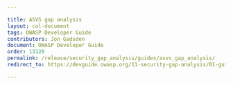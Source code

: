 ```yaml
---

title: ASVS gap analysis
layout: col-document
tags: OWASP Developer Guide
contributors: Jon Gadsden
document: OWASP Developer Guide
order: 13120
permalink: /release/security_gap_analysis/guides/asvs_gap_analysis/
redirect_to: https://devguide.owasp.org/11-security-gap-analysis/01-guides/02-asvs/

---
```

